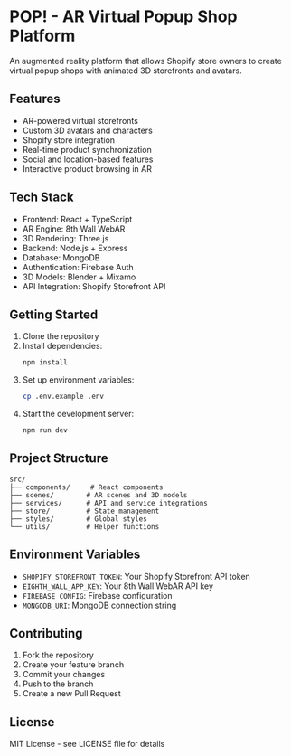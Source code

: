 # POP! - AR Virtual Popup Shop Platform

An augmented reality platform that allows Shopify store owners to create virtual popup shops with animated 3D storefronts and avatars.

## Features

- AR-powered virtual storefronts
- Custom 3D avatars and characters
- Shopify store integration
- Real-time product synchronization
- Social and location-based features
- Interactive product browsing in AR

## Tech Stack

- Frontend: React + TypeScript
- AR Engine: 8th Wall WebAR
- 3D Rendering: Three.js
- Backend: Node.js + Express
- Database: MongoDB
- Authentication: Firebase Auth
- 3D Models: Blender + Mixamo
- API Integration: Shopify Storefront API

## Getting Started

1. Clone the repository
2. Install dependencies:
   ```bash
   npm install
   ```
3. Set up environment variables:
   ```bash
   cp .env.example .env
   ```
4. Start the development server:
   ```bash
   npm run dev
   ```

## Project Structure

```
src/
├── components/     # React components
├── scenes/        # AR scenes and 3D models
├── services/      # API and service integrations
├── store/         # State management
├── styles/        # Global styles
└── utils/         # Helper functions
```

## Environment Variables

- `SHOPIFY_STOREFRONT_TOKEN`: Your Shopify Storefront API token
- `EIGHTH_WALL_APP_KEY`: Your 8th Wall WebAR API key
- `FIREBASE_CONFIG`: Firebase configuration
- `MONGODB_URI`: MongoDB connection string

## Contributing

1. Fork the repository
2. Create your feature branch
3. Commit your changes
4. Push to the branch
5. Create a new Pull Request

## License

MIT License - see LICENSE file for details 